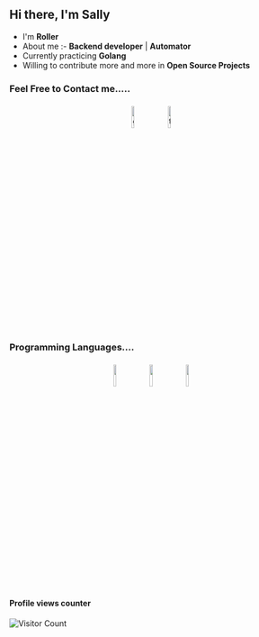 ## Hi there, I'm Sally



- I'm  **Roller** 
- About me :- **Backend developer** | **Automator**
- Currently practicing **Golang**
- Willing to contribute more and more in **Open Source Projects**


### Feel Free to Contact me.....

<p align="center">
	<a href="https://github.com/desali"><img alt="github" width="10%" style="padding:5px" src="https://img.icons8.com/clouds/100/000000/github.png"/></a>
<!-- 	<a href="https://www.linkedin.com/in/sultansailaubayev/"><img alt="linkedin" width="10%" style="padding:5px" src="https://img.icons8.com/clouds/100/000000/linkedin.png"/></a> -->
<!-- 	<a href="https://www.facebook.com/sultan.sailaubayev/"><img alt="facebook" width="10%" style="padding:5px" src="https://img.icons8.com/clouds/100/000000/facebook-new.png"/></a> -->
	<a href="https://t.me/sallymelon"><img alt="telegram" width="10%" style="padding:5px" src="https://img.icons8.com/clouds/100/000000/telegram-app.png"/></a>
</p>

### Programming Languages....

<p align="center">
	<img width="10%" style="padding:5px" src="https://img.icons8.com/color/144/000000/python.png"/>
	<img width="10%" style="padding:5px" src="https://img.icons8.com/color/144/000000/java-coffee-cup-logo.png"/>
	<img width="10%" style="padding:5px" src="https://img.icons8.com/color/144/000000/ruby-programming-language.png"/>
</p>

#### Profile views counter
![Visitor Count](https://profile-counter.glitch.me/{desali}/count.svg)




